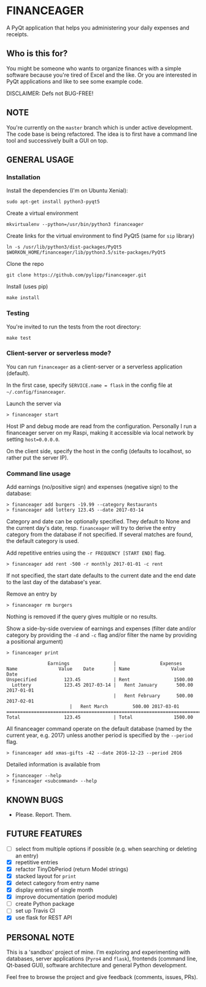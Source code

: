 FINANCEAGER
===========

A PyQt application that helps you administering your daily expenses and receipts.

Who is this for?
----------------
You might be someone who wants to organize finances with a simple software
because you're tired of Excel and the like.
Or you are interested in PyQt applications and like to see some example code.

DISCLAIMER: Defs not BUG-FREE!

NOTE
----
You're currently on the `master` branch which is under active development.
The code base is being refactored. The idea is to first have a command line
tool and successively built a GUI on top.

GENERAL USAGE
-------------
### Installation

Install the dependencies (I'm on Ubuntu Xenial):

    sudo apt-get install python3-pyqt5

Create a virtual environment

    mkvirtualenv --python=/usr/bin/python3 financeager

Create links for the virtual environment to find PyQt5 (same for `sip` library)

    ln -s /usr/lib/python3/dist-packages/PyQt5 $WORKON_HOME/financeager/lib/python3.5/site-packages/PyQt5

Clone the repo

    git clone https://github.com/pylipp/financeager.git

Install (uses pip)

    make install

### Testing

You're invited to run the tests from the root directory:

    make test

### Client-server or serverless mode?

You can run `financeager` as a client-server or a serverless application (default).

In the first case, specify `SERVICE.name = flask` in the config file at `~/.config/financeager`.

Launch the server via

    > financeager start

Host IP and debug mode are read from the configuration. Personally I run a financeager server on my Raspi, making it accessible via local network by setting `host=0.0.0.0`.

On the client side, specify the host in the config (defaults to localhost, so rather put the server IP).

### Command line usage

Add earnings (no/positive sign) and expenses (negative sign) to the database:

    > financeager add burgers -19.99 --category Restaurants
    > financeager add lottery 123.45 --date 2017-03-14

Category and date can be optionally specified. They default to None and the current day's date, resp. `financeager` will try to derive the entry category from the database if not specified. If several matches are found, the default category is used.

Add repetitive entries using the `-r FREQUENCY [START END]` flag.

    > financeager add rent -500 -r monthly 2017-01-01 -c rent

If not specified, the start date defaults to the current date and the end date to the last day of the database's year.

Remove an entry by

    > financeager rm burgers

Nothing is removed if the query gives multiple or no results.

Show a side-by-side overview of earnings and expenses (filter date and/or category by providing the `-d` and `-c` flag and/or filter the name by providing a positional argument)

    > financeager print

                   Earnings                |                Expenses
	Name               Value    Date       | Name               Value    Date
	Unspecified          123.45            | Rent                1500.00
	  Lottery            123.45 2017-03-14 |   Rent January       500.00 2017-01-01
	                                       |   Rent February      500.00 2017-02-01
					       |   Rent March         500.00 2017-03-01
	===============================================================================
	Total                123.45            | Total               1500.00

All financeager command operate on the default database (named by the current year, e.g. 2017) unless another period is specified by the `--period` flag.

	> financeager add xmas-gifts -42 --date 2016-12-23 --period 2016

Detailed information is available from

	> financeager --help
	> financeager <subcommand> --help

KNOWN BUGS
----------
- Please. Report. Them.

FUTURE FEATURES
---------------
- [ ] select from multiple options if possible (e.g. when searching or deleting an entry)
- [x] repetitive entries
- [x] refactor TinyDbPeriod (return Model strings)
- [x] stacked layout for `print`
- [x] detect category from entry name
- [x] display entries of single month
- [x] improve documentation (period module)
- [ ] create Python package
- [ ] set up Travis CI
- [x] use flask for REST API

PERSONAL NOTE
-------------
This is a 'sandbox' project of mine. I'm exploring and experimenting with databases, server applications (`Pyro4` and `flask`), frontends (command line, Qt-based GUI), software architecture and general Python development.

Feel free to browse the project and give feedback (comments, issues, PRs).
